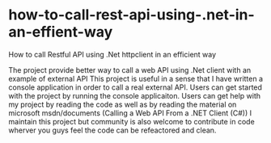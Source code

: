# how-to-call-rest-api-using-.net-in-an-effient-way
How to call Restful API using .Net httpclient in an efficient way

The project provide better way to call a web API using .Net client with an example of external API
This project is useful in a sense that I have written a console application in order to call a real external API.
Users can get started with the project by running the console applicaiton.
Users can get help with my project by reading the code as well as by reading the material on microsoft msdn/documents (Calling a Web API From a .NET Client (C#))
I maintain this project but community is also welcome to contribute in code wherver you guys feel the code can be refeactored and clean.
